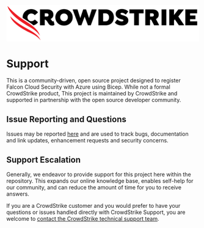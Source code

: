 ![CrowdStrike Falcon](https://raw.githubusercontent.com/CrowdStrike/falconpy/main/docs/asset/cs-logo.png)

# Support

This is a community-driven, open source project designed to register  Falcon Cloud Security with Azure using Bicep. While not a formal CrowdStrike product, This project is maintained by CrowdStrike and supported in partnership with the open source developer community.

## Issue Reporting and Questions

Issues may be reported [here](https://github.com/CrowdStrike/fcs-azure-bicep/issues/new/choose) and are used to track bugs, documentation and link updates, enhancement requests and security concerns.

## Support Escalation

Generally, we endeavor to provide support for this project here within the repository. This expands our online knowledge base, enables self-help for our community, and can reduce the amount of time for you to receive answers.

If you are a CrowdStrike customer and you would prefer to have your questions or issues handled directly with CrowdStrike Support, you are welcome to [contact the CrowdStrike technical support team](https://supportportal.crowdstrike.com/).
